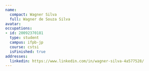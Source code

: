 ```yaml
---
name:
  compact: Wagner Silva
  full: Wagner de Souza Silva
avatar:
occupations:
- id: 20092370181
  type: student
  campus: ifpb-jp
  course: cstsi
  isFinished: true
addresses:
  linkedin: https://www.linkedin.com/in/wagner-silva-4a577528/
---
```

